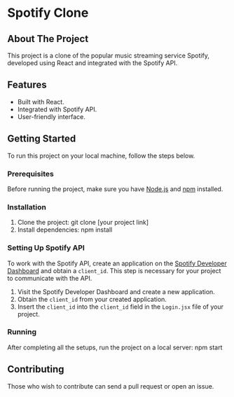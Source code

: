 # Spotify Clone

## About The Project
This project is a clone of the popular music streaming service Spotify, developed using React and integrated with the Spotify API.

## Features
- Built with React.
- Integrated with Spotify API.
- User-friendly interface.

## Getting Started
To run this project on your local machine, follow the steps below.

### Prerequisites
Before running the project, make sure you have [Node.js](https://nodejs.org/) and [npm](https://www.npmjs.com/) installed.

### Installation
1. Clone the project: git clone [your project link]
2. Install dependencies: npm install

### Setting Up Spotify API
To work with the Spotify API, create an application on the [Spotify Developer Dashboard](https://developer.spotify.com/dashboard/) and obtain a `client_id`. This step is necessary for your project to communicate with the API.

1. Visit the Spotify Developer Dashboard and create a new application.
2. Obtain the `client_id` from your created application.
3. Insert the `client_id` into the `client_id` field in the `Login.jsx` file of your project.

### Running
After completing all the setups, run the project on a local server: npm start

## Contributing
Those who wish to contribute can send a pull request or open an issue.







